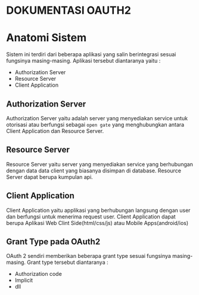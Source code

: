 # DOKUMENTASI OAUTH2 #

# Anatomi Sistem #
Sistem ini terdiri dari beberapa aplikasi yang salin berintegrasi sesuai fungsinya masing-masing. Aplikasi tersebut diantaranya yaitu :
- Authorization Server
- Resource Server
- Client Application

## Authorization Server ##
Authorization Server yaitu adalah server yang menyediakan service untuk otorisasi atau berfungsi sebagai `open gate` yang menghubungkan antara Client Application dan Resource Server.

## Resource Server ##
Resource Server yaitu server yang menyediakan service yang berhubungan dengan data data client yang biasanya disimpan di database. Resource Server dapat berupa kumpulan api.

## Client Application ##
Client Application yaitu applikasi yang berhubungan langsung dengan user dan berfungsi untuk menerima request user. Client Application dapat berupa Aplikasi Web Clint Side(html/css/js) atau Mobile Apps(android/ios)

## Grant Type pada OAuth2 ##
 OAuth 2 sendiri memberikan beberapa grant type sesuai fungsinya masing-masing. Grant type tersebut diantaranya :
 - Authorization code
 - Implicit
 - dll
